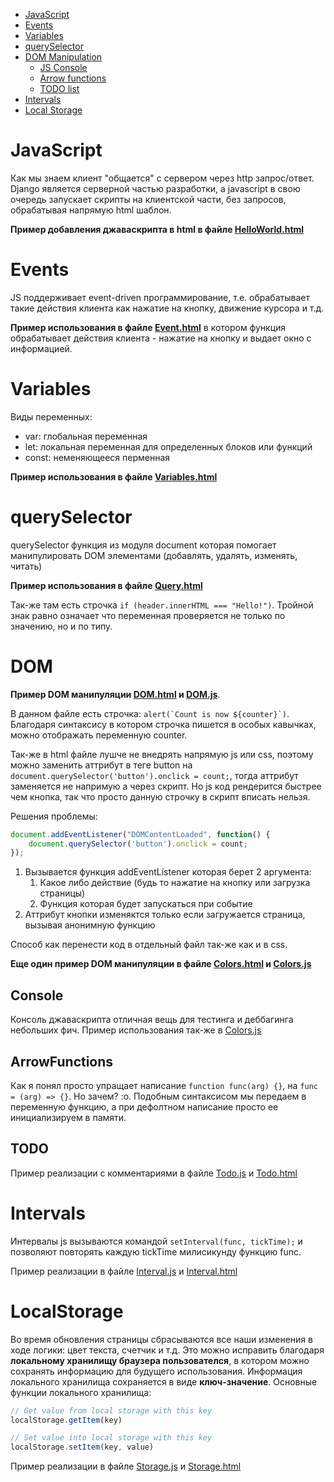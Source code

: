  - [JavaScript](#JavaScript)
 - [Events](#Events)
 - [Variables](#Variables)
 - [querySelector](#querySelector)
 - [DOM Manipulation](#DOM)
    - [JS Console](#Console)
    - [Arrow functions](#ArrowFunctions)
    - [TODO list](#TODO)
 - [Intervals](#Intervals)
 - [Local Storage](#LocalStorage)


# JavaScript

Как мы знаем клиент "общается" с сервером через http запрос/ответ. Django является
серверной частью разработки, а javascript в свою очередь запускает скрипты на клиентской
части, без запросов, обрабатывая напрямую html шаблон.

**Пример добавления джаваскрипта в html в файле [HelloWorld.html](HelloWorld.html)**


# Events

JS поддерживает event-driven программирование, т.е. обрабатывает такие действия клиента
как нажатие на кнопку, движение курсора и т.д.

**Пример использования в файле [Event.html](Event.html)** в котором функция обрабатывает 
действия клиента - нажатие на кнопку и выдает окно с информацией.


# Variables

Виды переменных:
- var: глобальная переменная
- let: локальная переменная для определенных блоков или функций
- const: неменяющееся перменная 

**Пример использования в файле [Variables.html](Variables.html)**


# querySelector

querySelector функция из модуля document которая помогает манипулировать 
DOM элементами (добавлять, удалять, изменять, читать)

**Пример использования в файле [Query.html](Query.html)**

Так-же там есть строчка ``if (header.innerHTML === "Hello!")``. Тройной знак равно 
означает что переменная проверяется не только по значению, но и по типу.


# DOM 

**Пример DOM манипуляции [DOM.html](DOM.html) и [DOM.js](DOM.js)**. 

В данном файле есть строчка:
``alert(`Count is now ${counter}`)``. Благодаря синтаксису в котором строчка пишется
в особых кавычках, можно отображать переменную counter.

Так-же в html файле лушче не внедрять напрямую js или css, поэтому можно заменить
аттрибут в теге button на ``document.querySelector('button').onclick = count;``,
тогда аттрибут заменяется не напримую а через скрипт. Но js код рендерится быстрее 
чем кнопка, так что просто данную строчку в скрипт вписать нельзя.

Решения проблемы:
```js
document.addEventListener("DOMContentLoaded", function() {
    document.querySelector('button').onclick = count;
});
```

1. Вызывается функция addEventListener которая берет 2 аргумента:
    1. Какое либо действие (будь то нажатие на кнопку или загрузка страницы)
    2. Функция которая будет запускаться при событие
2. Аттрибут кнопки изменяктся только если загружается страница, вызывая анонимную функцию

Способ как перенести код в отдельный файл так-же как и в css.


**Еще один пример DOM манипуляции в файле [Colors.html](Colors.html) и [Colors.js](Colors.js)**


## Console

Консоль джаваскрипта отличная вещь для тестинга и деббагинга небольших фич. Пример 
использования так-же в [Colors.js](Colors.js)


## ArrowFunctions

Как я понял просто упращает написание ``function func(arg) {}``, на ``func = (arg) => {}``. 
Но зачем? :o. Подобным синтаксисом мы передаем в переменную функцию, а при дефолтном написание 
просто ее инициализируем в памяти. 


## TODO

Пример реализации с комментариями в файле [Todo.js](todo.js) и [Todo.html](todo.html)


# Intervals

Интервалы js вызываются командой ``setInterval(func, tickTime);`` и позволяют повторять 
каждую tickTime милисикунду функцию func.

Пример реализации в файле [Interval.js](Interval.js) и [Interval.html](Interval.html)


# LocalStorage

Во время обновления страницы сбрасываются все наши изменения в ходе логики: цвет текста, счетчик и т.д.
Это можно исправить благодаря **локальному хранилищу браузера пользователся**, в котором можно сохранять информацию
для будущего использования. Информация локального хранилища сохраняется в виде **ключ-значение**. Основные функции
локального хранилища:

```js
// Get value from local storage with this key
localStorage.getItem(key)

// Set value into local storage with this key
localStorage.setItem(key, value)
```

Пример реализации в файле [Storage.js](Storage.js) и [Storage.html](Storage.html)
